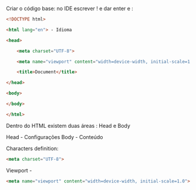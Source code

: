Criar o código base: no IDE escrever ! e dar enter e : 

```html
<!DOCTYPE html>

<html lang="en"> - Idioma

<head>

    <meta charset="UTF-8">

    <meta name="viewport" content="width=device-width, initial-scale=1.0">

    <title>Document</title>

</head>

<body>

</body>

</html>
```

Dentro do HTML existem duas áreas : Head e Body

Head - Configurações
Body - Conteúdo


Characters definition:
```html
<meta charset="UTF-8">
```

Viewport -
```html
<meta name="viewport" content="width=device-width, initial-scale=1.0">
```
